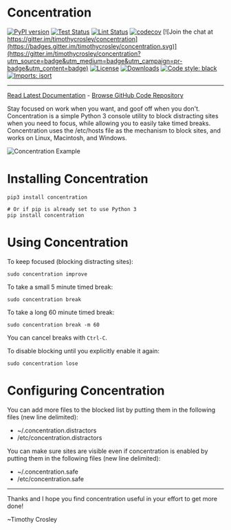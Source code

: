 Concentration
============================
[![PyPI version](https://badge.fury.io/py/concentration.svg)](http://badge.fury.io/py/concentration)
[![Test Status](https://github.com/timothycrosley/concentration/workflows/Test/badge.svg?branch=develop)](https://github.com/timothycrosley/concentration/actions?query=workflow%3ATest)
[![Lint Status](https://github.com/timothycrosley/concentration/workflows/Lint/badge.svg?branch=develop)](https://github.com/timothycrosley/concentration/actions?query=workflow%3ALint)
[![codecov](https://codecov.io/gh/timothycrosley/concentration/branch/master/graph/badge.svg)](https://codecov.io/gh/timothycrosley/concentration)
[![Join the chat at https://gitter.im/timothycrosley/concentration](https://badges.gitter.im/timothycrosley/concentration.svg)](https://gitter.im/timothycrosley/concentration?utm_source=badge&utm_medium=badge&utm_campaign=pr-badge&utm_content=badge)
[![License](https://img.shields.io/github/license/mashape/apistatus.svg)](https://pypi.python.org/pypi/concentration/)
[![Downloads](https://pepy.tech/badge/concentration)](https://pepy.tech/project/concentration)
[![Code style: black](https://img.shields.io/badge/code%20style-black-000000.svg)](https://github.com/psf/black)
[![Imports: isort](https://img.shields.io/badge/%20imports-isort-%231674b1?style=flat&labelColor=ef8336)](https://timothycrosley.github.io/isort/)
_________________

[Read Latest Documentation](https://timothycrosley.github.io/concentration/) - [Browse GitHub Code Repository](https://github.com/timothycrosley/concentration/)

Stay focused on work when you want, and goof off when you don't. Concentration is a simple
Python 3 console utility to block distracting sites when you need to focus, while allowing you to easily
take timed breaks. Concentration uses the /etc/hosts file as the mechanism to
block sites, and works on Linux, Macintosh, and Windows.

![Concentration Example](https://raw.github.com/timothycrosley/concentration/develop/example.gif)


Installing Concentration
============================

    pip3 install concentration

    # Or if pip is already set to use Python 3
    pip install concentration


Using Concentration
============================

To keep focused (blocking distracting sites):

    sudo concentration improve

To take a small 5 minute timed break:

    sudo concentration break

To take a long 60 minute timed break:

    sudo concentration break -m 60

You can cancel breaks with `Ctrl-C`.

To disable blocking until you explicitly enable it again:

    sudo concentration lose


Configuring Concentration
============================

You can add more files to the blocked list by putting them in the following files (new line delimited):
- ~/.concentration.distractors
- /etc/concentration.distractors


You can make sure sites are visible even if concentration is enabled by putting them in the following files (new line delimited):
- ~/.concentration.safe
- /etc/concentration.safe

--------------------------------------------

Thanks and I hope you find concentration useful in your effort to get more done!

~Timothy Crosley
